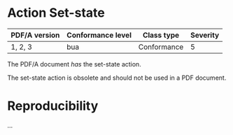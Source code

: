 # Action Set-state

| PDF/A version | Conformance level | Class type  | Severity |
| ------------- | ----------------- | ----------  | -------- |
| 1, 2, 3       | bua               | Conformance | 5        |

The PDF/A document _has_ the set-state action.

The set-state action is obsolete and should not be used in a PDF document.

# Reproducibility
...